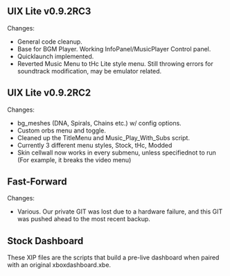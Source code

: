 UIX Lite v0.9.2RC3
------------------------------------------------------------------------
Changes:
- General code cleanup.
- Base for BGM Player. Working InfoPanel/MusicPlayer Control panel.
- Quicklaunch implemented.
- Reverted Music Menu to tHc Lite style menu. Still throwing errors for soundtrack modification, may be emulator related.

UIX Lite v0.9.2RC2
------------------------------------------------------------------------
Changes:
- bg_meshes (DNA, Spirals, Chains etc.) w/ config options.
- Custom orbs menu and toggle.
- Cleaned up the TitleMenu and Music_Play_With_Subs script. 
- Currently 3 different menu styles, Stock, tHc, Modded
- Skin cellwall now works in every submenu, unless specifiednot to run (For example, it breaks the video menu)

Fast-Forward
------------------------------------------------------------------------
Changes:
- Various. Our private GIT was lost due to a hardware failure, and this GIT was pushed ahead to the most recent backup.

Stock Dashboard
------------------------------------------------------------------------
These XIP files are the scripts that build a pre-live dashboard when paired with an original xboxdashboard.xbe.
